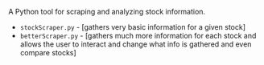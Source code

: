 A Python tool for scraping and analyzing stock information.
- `stockScraper.py` - [gathers very basic information for a given stock]
- `betterScraper.py` - [gathers much more information for each stock and allows the user to interact and change what info is gathered and even compare stocks]
